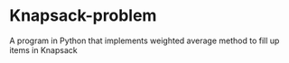 # Knapsack-problem
A program in Python that implements weighted average method to fill up items in Knapsack
